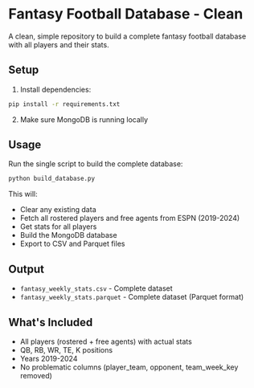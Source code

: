 # Fantasy Football Database - Clean

A clean, simple repository to build a complete fantasy football database with all players and their stats.

## Setup

1. Install dependencies:
```bash
pip install -r requirements.txt
```

2. Make sure MongoDB is running locally

## Usage

Run the single script to build the complete database:

```bash
python build_database.py
```

This will:
- Clear any existing data
- Fetch all rostered players and free agents from ESPN (2019-2024)
- Get stats for all players
- Build the MongoDB database
- Export to CSV and Parquet files

## Output

- `fantasy_weekly_stats.csv` - Complete dataset
- `fantasy_weekly_stats.parquet` - Complete dataset (Parquet format)

## What's Included

- All players (rostered + free agents) with actual stats
- QB, RB, WR, TE, K positions
- Years 2019-2024
- No problematic columns (player_team, opponent, team_week_key removed)

